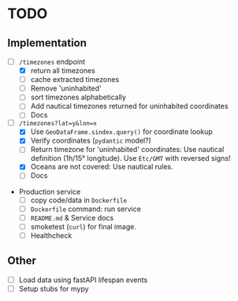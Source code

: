 # TODO

## Implementation

- [ ] `/timezones` endpoint
    - [x] return all timezones
    - [ ] cache extracted timezones
    - [ ] Remove 'uninhabited'
    - [ ] sort timezones alphabetically
    - [ ] Add nautical timezones returned for uninhabited coordinates
    - [ ] Docs
- [ ] `/timezones?lat=y&lon=x`
    - [x] Use `GeoDataFrame.sindex.query()` for coordinate lookup
    - [x] Verify coordinates (`pydantic` model?)
    - [ ] Return timezone for 'uninhabited' coordinates: Use nautical definition (1h/15° longitude). Use `Etc/GMT` with reversed signs!
    - [x] Oceans are not covered: Use nautical rules.
    - [ ] Docs
- Production service
    - [ ] copy code/data in `Dockerfile`
    - [ ] `Dockerfile` command: run service
    - [ ] `README.md` & Service docs
    - [ ] smoketest (`curl`) for final image.
    - [ ] Healthcheck

## Other
- [ ] Load data using fastAPI lifespan events
- [ ] Setup stubs for mypy
